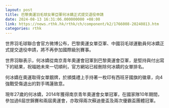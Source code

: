 ```yaml
---
layout: post
title: 巴黎奧運羽毛球女單亞軍何冰嬌正式提交退役申請
date: 2024-08-13 16:31:06.000000000 +08:00
link: https://news.rthk.hk/rthk/ch/component/k2/1766008-20240813.htm
categories: rthk
---
```


世界羽毛球聯合會官方微博公布，巴黎奧運女單亞軍、中國羽毛球運動員何冰嬌正式提交退役申請，將不再參加國際級別賽事。

世界羽聯表示，何冰嬌從南京青年奧運會冠軍到巴黎奧運會亞軍，是堅持與付出寫下的結果，祝福她未來一切順利，官方網站已經刪除何冰嬌的女單排名。

何冰嬌在奧運取得女單銀牌，於頒獎禮上手持著一枚印有西班牙國旗的徽章，向4強戰受傷退出的對手瑪蓮致意。

現年27歲的何冰嬌，2014年獲得南京青年奧運會女單冠軍，在國家隊10年期間，參加過6屆世錦賽和兩屆奧運會，亦取得兩次蘇迪曼盃及兩次優霸盃團體冠軍。

